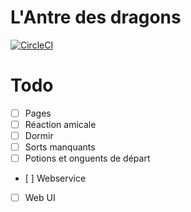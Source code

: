 # L'Antre des dragons

[![CircleCI](https://circleci.com/gh/jsmadja/antre-des-dragons.svg?style=svg)](https://circleci.com/gh/jsmadja/antre-des-dragons)

# Todo
- [ ] Pages
- [ ] Réaction amicale
- [ ] Dormir
- [ ] Sorts manquants
- [ ] Potions et onguents de départ
- [ ] Webservice
- [ ] Web UI
